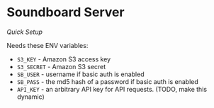 Soundboard Server
=================

*Quick Setup*

Needs these ENV variables:

  - `S3_KEY` - Amazon S3 access key
  - `S3_SECRET` - Amazon S3 secret
  - `SB_USER` - username if basic auth is enabled
  - `SB_PASS` - the md5 hash of a password if basic auth is enabled
  - `API_KEY` - an arbitrary API key for API requests. (TODO, make this dynamic)




